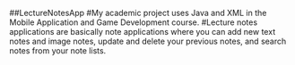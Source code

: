 ##LectureNotesApp
#My academic project uses Java and XML in the Mobile Application and Game Development course.
#Lecture notes applications are basically note applications where you can  add new text notes and image notes, update and delete your previous notes, and search notes from your note lists.
